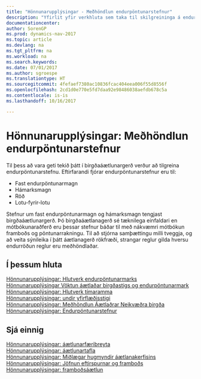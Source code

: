 ```yaml
---
title: "Hönnunarupplýsingar - Meðhöndlun endurpöntunarstefnur"
description: "Yfirlit yfir verkhluta sem taka til skilgreininga á endurpöntunarstefnu í framboðsáætlun."
documentationcenter: 
author: SorenGP
ms.prod: dynamics-nav-2017
ms.topic: article
ms.devlang: na
ms.tgt_pltfrm: na
ms.workload: na
ms.search.keywords: 
ms.date: 07/01/2017
ms.author: sgroespe
ms.translationtype: HT
ms.sourcegitcommit: 4fefaef7380ac10836fcac404eea006f55d8556f
ms.openlocfilehash: 2cd1d0e770e5fd7daa92e98486038aefdb678c5a
ms.contentlocale: is-is
ms.lasthandoff: 10/16/2017

---
```

# <a name="design-details-handling-reordering-policies"></a>Hönnunarupplýsingar: Meðhöndlun endurpöntunarstefnur
Til þess að vara geti tekið þátt í birgðaáætlunargerð verður að tilgreina endurpöntunarstefnu. Eftirfarandi fjórar endurpöntunarstefnur eru til:  
  
* Fast endurpöntunarmagn  
* Hámarksmagn  
* Röð  
* Lotu-fyrir-lotu  
  
Stefnur um fast endurpöntunarmagn og hámarksmagn tengjast birgðaáætlunargerð. Þó birgðaáætlanagerð sé tæknilega einfaldari en mótbókunaraðferð eru þessar stefnur báðar til með nákvæmri mótbókun framboðs og pöntunarrakningu. Til að stjórna samþættingu milli tveggja, og að veita sýnileika í þátt áætlanagerð rökfræði, strangar reglur gilda hversu endurröðun reglur eru meðhöndlaðar.  
  
## <a name="in-this-section"></a>Í þessum hluta  
[Hönnunarupplýsingar: Hlutverk endurpöntunarmarks](design-details-the-role-of-the-reorder-point.md)  
[Hönnunarupplýsingar Vöktun áætlaðar birgðastigs og endurpöntunarmark](design-details-monitoring-the-projected-inventory-level-and-the-reorder-point.md)  
[Hönnunarupplýsingar: Hlutverk tímaramma](design-details-the-role-of-the-time-bucket.md)  
[Hönnunarupplýsingar: undir yfirflæðisstigi](design-details-staying-under-the-overflow-level.md)  
[Hönnunarupplýsingar: Meðhöndlun Áætlaðrar Neikvæðra birgða](design-details-handling-projected-negative-inventory.md)  
[Hönnunarupplýsingar: Endurpöntunarstefnur](design-details-reordering-policies.md)  
  
## <a name="see-also"></a>Sjá einnig  
[Hönnunarupplýsingar: áætlunarfæribreyta](design-details-planning-parameters.md)   
[Hönnunarupplýsingar: áætlunartafla](design-details-planning-assignment-table.md)   
[Hönnunarupplýsingar: Miðlægar hugmyndir áætlanakerfisins](design-details-central-concepts-of-the-planning-system.md)   
[Hönnunarupplýsingar: Jöfnun eftirspurnar og framboðs](design-details-balancing-demand-and-supply.md)   
[Hönnunarupplýsingar: framboðsáætlun](design-details-supply-planning.md)
